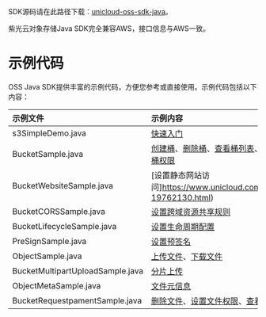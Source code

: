 ﻿SDK源码请在此路径下载：[unicloud-oss-sdk-java](https://portal.oss-cn-north-1.unicloudsrv.com/impact/Yig-S3-SDK-Java-master.rar)。

紫光云对象存储Java SDK完全兼容AWS，接口信息与AWS一致。

# 示例代码

OSS Java SDK提供丰富的示例代码，方便您参考或直接使用。示例代码包括以下内容：

|示例文件|示例内容|
|:---|:---|
| s3SimpleDemo.java | [快速入门](https://www.unicloud.com/document/show-19662121.html) |
| BucketSample.java | [创建桶](https://www.unicloud.com/document/show-19682122.html)、[删除桶](https://www.unicloud.com/document/show-19732127.html)、[查看桶列表](https://www.unicloud.com/document/show-19692123.html)、[设置桶权限](https://www.unicloud.com/document/show-19702124.html)、[查看桶权限](https://www.unicloud.com/document/show-19712125.html) |
| BucketWebsiteSample.java | [设置静态网站访问]https://www.unicloud.com/document/show-19762130.html) |
| BucketCORSSample.java | [设置跨域资源共享规则](https://www.unicloud.com/document/show-19772131.html) |
| BucketLifecycleSample.java | [设置生命周期配置](https://www.unicloud.com/document/show-19782132.html) |
| PreSignSample.java | [设置预签名](https://www.unicloud.com/document/show-19742128.html) |
| ObjectSample.java | [上传文件](https://www.unicloud.com/document/show-19802133.html)、[下载文件](https://www.unicloud.com/document/show-19822136.html)  |
| BucketMultipartUploadSample.java | [分片上传](https://www.unicloud.com/document/show-19812134.html) |
| ObjectMetaSample.java | [文件元信息](https://www.unicloud.com/document/show-19902142.html) |
| BucketRequestpamentSample.java | [删除文件](https://www.unicloud.com/document/show-19882140.html)、[设置文件权限](https://www.unicloud.com/document/show-19852137.html)、[查看文件权限](https://www.unicloud.com/document/show-19862138.html) |

